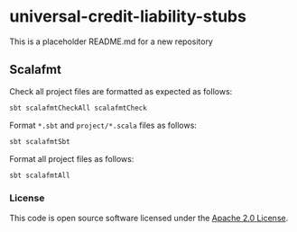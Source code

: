 
# universal-credit-liability-stubs

This is a placeholder README.md for a new repository

## Scalafmt

Check all project files are formatted as expected as follows:

```bash
sbt scalafmtCheckAll scalafmtCheck
```

Format `*.sbt` and `project/*.scala` files as follows:

```bash
sbt scalafmtSbt
```

Format all project files as follows:

```bash
sbt scalafmtAll
```


### License

This code is open source software licensed under the [Apache 2.0 License]("http://www.apache.org/licenses/LICENSE-2.0.html").